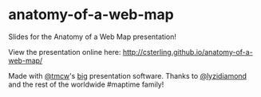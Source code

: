 anatomy-of-a-web-map
====================

Slides for the Anatomy of a Web Map presentation!

View the presentation online here: http://csterling.github.io/anatomy-of-a-web-map/

Made with [@tmcw](https://github.com/tmcw)'s [big](http://macwright.org/big/) presentation software. Thanks to [@lyzidiamond](https://github.com/lyzidiamond) and the rest of the worldwide #maptime family!

